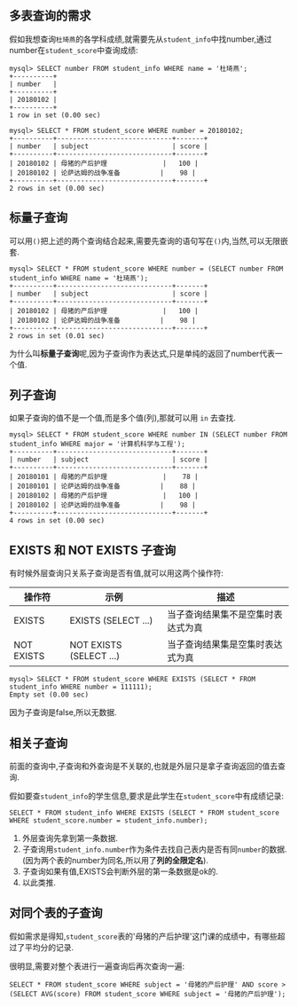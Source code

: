 ## 多表查询的需求

假如我想查询`杜琦燕`的各学科成绩,就需要先从`student_info`中找number,通过number在`student_score`中查询成绩:
```
mysql> SELECT number FROM student_info WHERE name = '杜琦燕';
+----------+
| number   |
+----------+
| 20180102 |
+----------+
1 row in set (0.00 sec)

mysql> SELECT * FROM student_score WHERE number = 20180102;
+----------+-----------------------------+-------+
| number   | subject                     | score |
+----------+-----------------------------+-------+
| 20180102 | 母猪的产后护理              |   100 |
| 20180102 | 论萨达姆的战争准备          |    98 |
+----------+-----------------------------+-------+
2 rows in set (0.00 sec)
```

## 标量子查询

可以用`()`把上述的两个查询结合起来,需要先查询的语句写在`()`内,当然,可以无限嵌套.
```
mysql> SELECT * FROM student_score WHERE number = (SELECT number FROM student_info WHERE name = '杜琦燕');
+----------+-----------------------------+-------+
| number   | subject                     | score |
+----------+-----------------------------+-------+
| 20180102 | 母猪的产后护理              |   100 |
| 20180102 | 论萨达姆的战争准备          |    98 |
+----------+-----------------------------+-------+
2 rows in set (0.01 sec)
```

为什么叫**标量子查询**呢,因为子查询作为表达式,只是单纯的返回了number代表一个值.

## 列子查询

如果子查询的值不是一个值,而是多个值(列),那就可以用 `in` 去查找.
```
mysql> SELECT * FROM student_score WHERE number IN (SELECT number FROM student_info WHERE major = '计算机科学与工程');
+----------+-----------------------------+-------+
| number   | subject                     | score |
+----------+-----------------------------+-------+
| 20180101 | 母猪的产后护理              |    78 |
| 20180101 | 论萨达姆的战争准备          |    88 |
| 20180102 | 母猪的产后护理              |   100 |
| 20180102 | 论萨达姆的战争准备          |    98 |
+----------+-----------------------------+-------+
4 rows in set (0.00 sec)
```

## EXISTS 和 NOT EXISTS 子查询

有时候外层查询只关系子查询是否有值,就可以用这两个操作符:

|操作符|示例|描述|
|--|---|---|
|EXISTS|EXISTS (SELECT ...)|当子查询结果集不是空集时表达式为真|
|NOT EXISTS|NOT EXISTS (SELECT ...)|当子查询结果集是空集时表达式为真|

```
mysql> SELECT * FROM student_score WHERE EXISTS (SELECT * FROM student_info WHERE number = 111111);
Empty set (0.00 sec)
```
因为子查询是false,所以无数据.

## 相关子查询

前面的查询中,子查询和外查询是不关联的,也就是外层只是拿子查询返回的值去查询.

假如要查`student_info`的学生信息,要求是此学生在`student_score`中有成绩记录:
```
SELECT * FROM student_info WHERE EXISTS (SELECT * FROM student_score WHERE student_score.number = student_info.number);
```
1. 外层查询先拿到第一条数据.
2. 子查询用`student_info.number`作为条件去找自己表内是否有同`number`的数据.(因为两个表的number为同名,所以用了**列的全限定名**).
3. 子查询如果有值,EXISTS会判断外层的第一条数据是ok的.
4. 以此类推.

## 对同个表的子查询

假如需求是得知,`student_score`表的'母猪的产后护理'这门课的成绩中，有哪些超过了平均分的记录.

很明显,需要对整个表进行一遍查询后再次查询一遍:
```
SELECT * FROM student_score WHERE subject = '母猪的产后护理' AND score > (SELECT AVG(score) FROM student_score WHERE subject = '母猪的产后护理');
```
